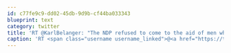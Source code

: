 ```yaml
---
id: c77fe9c9-dd02-45db-9d9b-cf44ba033343
blueprint: text
category: twitter
title: 'RT @KarlBelanger: "The NDP refused to come to the aid of men when Mordor invaded Gondor." #HarperHistory'
caption: 'RT <span class="username username_linked">@<a href="https://twitter.com/KarlBelanger" title="Karl Bélanger ✖">KarlBelanger</a></span>: "The NDP refused to come to the aid of men when Mordor invaded Gondor." <span class="hashtag hashtag_local">#<a href="http://tweettemp.darylchymko.ca/?tag=harperhistory">HarperHistory</a>'
---
```

